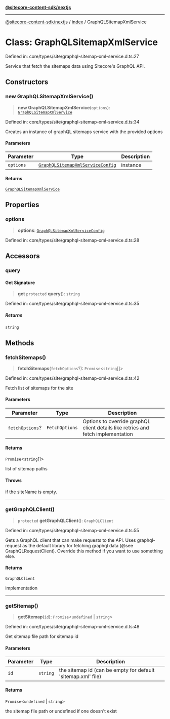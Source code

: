 [**@sitecore-content-sdk/nextjs**](../../README.md)

***

[@sitecore-content-sdk/nextjs](../../README.md) / [index](../README.md) / GraphQLSitemapXmlService

# Class: GraphQLSitemapXmlService

Defined in: core/types/site/graphql-sitemap-xml-service.d.ts:27

Service that fetch the sitemaps data using Sitecore's GraphQL API.

## Constructors

### new GraphQLSitemapXmlService()

> **new GraphQLSitemapXmlService**(`options`): [`GraphQLSitemapXmlService`](GraphQLSitemapXmlService.md)

Defined in: core/types/site/graphql-sitemap-xml-service.d.ts:34

Creates an instance of graphQL sitemaps service with the provided options

#### Parameters

| Parameter | Type | Description |
| ------ | ------ | ------ |
| `options` | [`GraphQLSitemapXmlServiceConfig`](../type-aliases/GraphQLSitemapXmlServiceConfig.md) | instance |

#### Returns

[`GraphQLSitemapXmlService`](GraphQLSitemapXmlService.md)

## Properties

### options

> **options**: [`GraphQLSitemapXmlServiceConfig`](../type-aliases/GraphQLSitemapXmlServiceConfig.md)

Defined in: core/types/site/graphql-sitemap-xml-service.d.ts:28

## Accessors

### query

#### Get Signature

> **get** `protected` **query**(): `string`

Defined in: core/types/site/graphql-sitemap-xml-service.d.ts:35

##### Returns

`string`

## Methods

### fetchSitemaps()

> **fetchSitemaps**(`fetchOptions`?): `Promise`\<`string`[]\>

Defined in: core/types/site/graphql-sitemap-xml-service.d.ts:42

Fetch list of sitemaps for the site

#### Parameters

| Parameter | Type | Description |
| ------ | ------ | ------ |
| `fetchOptions`? | `FetchOptions` | Options to override graphQL client details like retries and fetch implementation |

#### Returns

`Promise`\<`string`[]\>

list of sitemap paths

#### Throws

if the siteName is empty.

***

### getGraphQLClient()

> `protected` **getGraphQLClient**(): `GraphQLClient`

Defined in: core/types/site/graphql-sitemap-xml-service.d.ts:55

Gets a GraphQL client that can make requests to the API. Uses graphql-request as the default
library for fetching graphql data (@see GraphQLRequestClient). Override this method if you
want to use something else.

#### Returns

`GraphQLClient`

implementation

***

### getSitemap()

> **getSitemap**(`id`): `Promise`\<`undefined` \| `string`\>

Defined in: core/types/site/graphql-sitemap-xml-service.d.ts:48

Get sitemap file path for sitemap id

#### Parameters

| Parameter | Type | Description |
| ------ | ------ | ------ |
| `id` | `string` | the sitemap id (can be empty for default 'sitemap.xml' file) |

#### Returns

`Promise`\<`undefined` \| `string`\>

the sitemap file path or undefined if one doesn't exist
